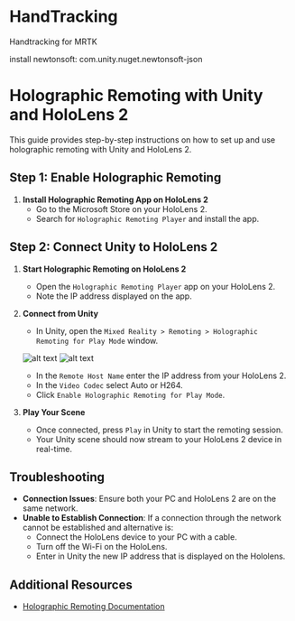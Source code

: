 # HandTracking
Handtracking for MRTK

install newtonsoft: com.unity.nuget.newtonsoft-json


# Holographic Remoting with Unity and HoloLens 2

This guide provides step-by-step instructions on how to set up and use holographic remoting with Unity and HoloLens 2.


## Step 1: Enable Holographic Remoting

1. **Install Holographic Remoting App on HoloLens 2**
   - Go to the Microsoft Store on your HoloLens 2.
   - Search for `Holographic Remoting Player` and install the app.


## Step 2: Connect Unity to HoloLens 2

1. **Start Holographic Remoting on HoloLens 2**
   - Open the `Holographic Remoting Player` app on your HoloLens 2.
   - Note the IP address displayed on the app.

2. **Connect from Unity**
   - In Unity, open the `Mixed Reality > Remoting > Holographic Remoting for Play Mode` window.

   ![alt text](MRTKRemoting.png)
   ![alt text](HolographicRemotingWindow.png)

   - In the `Remote Host Name` enter the IP address from your HoloLens 2.
   - In the `Video Codec` select Auto or H264.
   - Click `Enable Holographic Remoting for Play Mode`.
   
      
3. **Play Your Scene**
   - Once connected, press `Play` in Unity to start the remoting session.
   - Your Unity scene should now stream to your HoloLens 2 device in real-time.

## Troubleshooting

- **Connection Issues**: Ensure both your PC and HoloLens 2 are on the same network.
- **Unable to Establish Connection**: If a connection through the network cannot be established and alternative is:
   - Connect the HoloLens device to your PC with a cable.
   - Turn off the Wi-Fi on the HoloLens.
   - Enter in Unity the new IP address that is displayed on the Hololens.


## Additional Resources

- [Holographic Remoting Documentation](https://learn.microsoft.com/en-us/windows/mixed-reality/develop/unity/preview-and-debug-your-app?tabs=openxr)

